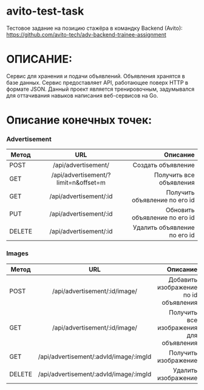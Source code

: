 # avito-test-task
Тестовое задание на позицию стажёра в командку Backend (Avito): https://github.com/avito-tech/adv-backend-trainee-assignment

# ОПИСАНИЕ:
Cервис для хранения и подачи объявлений. Объявления хранятся в базе данных. Сервис предоставляет API, работающее поверх HTTP в формате JSON.
Данный проект является тренировочным, задумывался для оттачивания навыков написания веб-сервисов на Go.

# Описание конечных точек:

### Advertisement
| Метод         | URL                 |Описание|
| ------------- |:-------------------------------------:| -------------------------------: |
| POST          |/api/advertisement/                    |Создать объявление                |
| GET           |/api/advertisement/?limit=n&offset=m   |Получить все объявления           |
| GET           |/api/advertisement/:id                 |Получить объявление по его id     |
| PUT           |/api/advertisement/:id                 |Обновить объявление по его id     |
| DELETE        |/api/advertisement/:id                 |Удалить объявление по его id      |

### Images
| Метод         | URL                 |Описание|
| ------------- |:-------------------------------------:| -------------------------------------: |
| POST          |/api/advertisement/:id/image/          |Добавить изображение по id объявления   |
| GET           |/api/advertisement/:id/image/          |Получить все изображения для объявления |
| GET           |/api/advertisement/:advId/image/:imgId |Получить изображение                    |
| DELETE        |/api/advertisement/:advId/image/:imgId |Удалить изображение                     |
